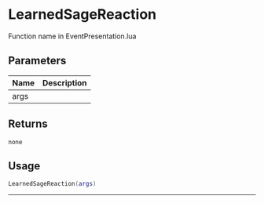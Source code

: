 # LearnedSageReaction

Function name in EventPresentation.lua

## Parameters

| Name | Description |
| ---- | ----------- |
| args |             |

## Returns

`none`

## Usage

```lua
LearnedSageReaction(args)
```

---
